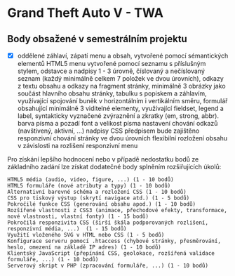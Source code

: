 # Grand Theft Auto V - TWA
## Body obsažené v semestrálním projektu
- [X] oddělené záhlaví, zápatí menu a obsah, vytvořené pomocí sémantických elementů HTML5
menu vytvořené pomocí seznamu s příslušným stylem,
odstavce a nadpisy 1 - 3 úrovně,
číslovaný a nečíslovaný seznam (každý minimálně celkem 7 položek ve dvou úrovních),
odkazy z textu obsahu a odkazy na fragment stránky,
minimálně 3 obrázky jako součást hlavního obsahu stránky,
tabulku s popiskem a záhlavím, využívající spojování buněk v horizontálním i vertikálním směru,
formulář obsahující minimálně 3 viditelné elementy, využívající fieldset, legend a label,
syntakticky vyznačené zvýraznění a zkratky (em, strong, abbr).
barva písma a pozadí
font a velikost písma
nastavení chování odkazů (navštívený, aktivní, ...)
nadpisy
CSS předpisem bude zajištěno responzivní chování stránky ve dvou úrovních 
flexibilní rozložení obsahu v závislosti na rozlišení
responzivní menu

Pro získání lepšího hodnocení nebo v případě nedostatku bodů ze základního zadání lze získat dodatečné body splněním rozšiřujících úkolů:

    HTML5 média (audio, video, figure, ...) (1 - 10 bodů)
    HTML5 formuláře (nové atributy a typy) (1 - 10 bodů)
    Alternativní barevné schéma a rozložení CSS (1 - 10 bodů)
    CSS pro tiskový výstup (skrytí navigace atd.) (1 - 5 bodů)
    Pokročilé funkce CSS (generování obsahu apod.) (1 - 10 bodů)
    Rozšířené vlastnosti z CSS3 (animace, přechodové efekty, transformace, nové vlastnosti, vlastní fonty) (1 - 15 bodů)
    Pokročilá responzivita CSS (širší škála podporovaných rozlišení, responzivní média, ...)  (1 - 15 bodů)
    Využití vloženého SVG v HTML nebo CSS (1 - 5 bodů)
    Konfigurace serveru pomocí .htaccess (chybové stránky, přesměrování, heslo, omezení na základě IP adres) (1 - 10 bodů)
    Klientský JavaScript (přepínání CSS, geolokace, rozšířená validace formuláře, ...) (1 - 10 bodů)
    Serverový skript v PHP (zpracování formuláře, ...) (1 - 10 bodů)

